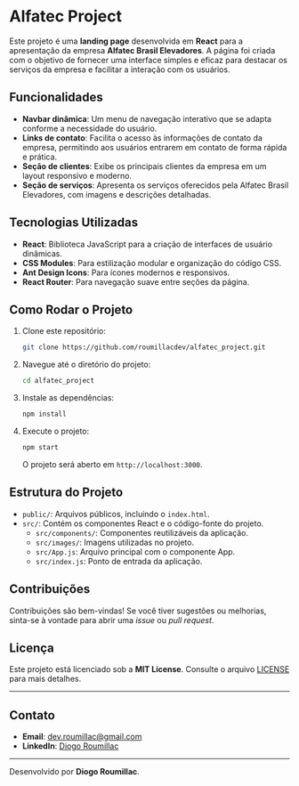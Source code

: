 # Alfatec Project

Este projeto é uma **landing page** desenvolvida em **React** para a apresentação da empresa **Alfatec Brasil Elevadores**. A página foi criada com o objetivo de fornecer uma interface simples e eficaz para destacar os serviços da empresa e facilitar a interação com os usuários.

## Funcionalidades

- **Navbar dinâmica**: Um menu de navegação interativo que se adapta conforme a necessidade do usuário.
- **Links de contato**: Facilita o acesso às informações de contato da empresa, permitindo aos usuários entrarem em contato de forma rápida e prática.
- **Seção de clientes**: Exibe os principais clientes da empresa em um layout responsivo e moderno.
- **Seção de serviços**: Apresenta os serviços oferecidos pela Alfatec Brasil Elevadores, com imagens e descrições detalhadas.

## Tecnologias Utilizadas

- **React**: Biblioteca JavaScript para a criação de interfaces de usuário dinâmicas.
- **CSS Modules**: Para estilização modular e organização do código CSS.
- **Ant Design Icons**: Para ícones modernos e responsivos.
- **React Router**: Para navegação suave entre seções da página.

## Como Rodar o Projeto

1. Clone este repositório:
   ```bash
   git clone https://github.com/roumillacdev/alfatec_project.git
   ```

2. Navegue até o diretório do projeto:
   ```bash
   cd alfatec_project
   ```

3. Instale as dependências:
   ```bash
   npm install
   ```

4. Execute o projeto:
   ```bash
   npm start
   ```
   O projeto será aberto em `http://localhost:3000`.

## Estrutura do Projeto

- `public/`: Arquivos públicos, incluindo o `index.html`.
- `src/`: Contém os componentes React e o código-fonte do projeto.
  - `src/components/`: Componentes reutilizáveis da aplicação.
  - `src/images/`: Imagens utilizadas no projeto.
  - `src/App.js`: Arquivo principal com o componente App.
  - `src/index.js`: Ponto de entrada da aplicação.

## Contribuições

Contribuições são bem-vindas! Se você tiver sugestões ou melhorias, sinta-se à vontade para abrir uma *issue* ou *pull request*.

## Licença

Este projeto está licenciado sob a **MIT License**. Consulte o arquivo [LICENSE](LICENSE) para mais detalhes.

---

## Contato

- **Email**: [dev.roumillac@gmail.com](mailto:dev.roumillac@gmail.com)
- **LinkedIn**: [Diogo Roumillac](https://www.linkedin.com/in/diogo-roumillac-95245766/)

---

Desenvolvido por **Diogo Roumillac**.
```

